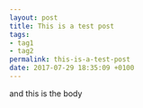 ```yaml
---
layout: post
title: This is a test post
tags:
- tag1
- tag2
permalink: this-is-a-test-post
date: 2017-07-29 18:35:09 +0100
---
```

and this is the body
